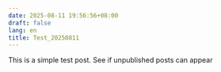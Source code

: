 ```yaml
---
date: 2025-08-11 19:56:56+08:00
draft: false
lang: en
title: Test_20250811
---
```


This is a simple test post. See if unpublished posts can appear 
